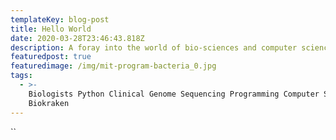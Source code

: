 ```yaml
---
templateKey: blog-post
title: Hello World
date: 2020-03-28T23:46:43.818Z
description: A foray into the world of bio-sciences and computer sciences.
featuredpost: true
featuredimage: /img/mit-program-bacteria_0.jpg
tags:
  - >-
    Biologists Python Clinical Genome Sequencing Programming Computer Science
    Biokraken
---
```

``